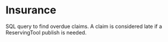 # Insurance
SQL query to find overdue claims. A claim is considered late if a ReservingTool publish is needed.
